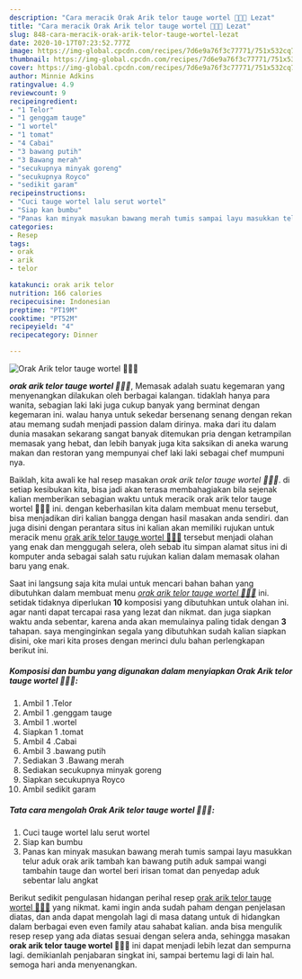 ```yaml
---
description: "Cara meracik Orak Arik telor tauge wortel 🌽🍛🌿 Lezat"
title: "Cara meracik Orak Arik telor tauge wortel 🌽🍛🌿 Lezat"
slug: 848-cara-meracik-orak-arik-telor-tauge-wortel-lezat
date: 2020-10-17T07:23:52.777Z
image: https://img-global.cpcdn.com/recipes/7d6e9a76f3c77771/751x532cq70/orak-arik-telor-tauge-wortel-🌽🍛🌿-foto-resep-utama.jpg
thumbnail: https://img-global.cpcdn.com/recipes/7d6e9a76f3c77771/751x532cq70/orak-arik-telor-tauge-wortel-🌽🍛🌿-foto-resep-utama.jpg
cover: https://img-global.cpcdn.com/recipes/7d6e9a76f3c77771/751x532cq70/orak-arik-telor-tauge-wortel-🌽🍛🌿-foto-resep-utama.jpg
author: Minnie Adkins
ratingvalue: 4.9
reviewcount: 9
recipeingredient:
- "1 Telor"
- "1 genggam tauge"
- "1 wortel"
- "1 tomat"
- "4 Cabai"
- "3 bawang putih"
- "3 Bawang merah"
- "secukupnya minyak goreng"
- "secukupnya Royco"
- "sedikit garam"
recipeinstructions:
- "Cuci tauge wortel lalu serut wortel"
- "Siap kan bumbu"
- "Panas kan minyak masukan bawang merah tumis sampai layu masukkan telur aduk orak arik tambah kan bawang putih aduk sampai wangi tambahin tauge dan wortel beri irisan tomat dan penyedap aduk sebentar lalu angkat"
categories:
- Resep
tags:
- orak
- arik
- telor

katakunci: orak arik telor 
nutrition: 166 calories
recipecuisine: Indonesian
preptime: "PT19M"
cooktime: "PT52M"
recipeyield: "4"
recipecategory: Dinner

---
```



![Orak Arik telor tauge wortel 🌽🍛🌿](https://img-global.cpcdn.com/recipes/7d6e9a76f3c77771/751x532cq70/orak-arik-telor-tauge-wortel-🌽🍛🌿-foto-resep-utama.jpg)

<b><i>orak arik telor tauge wortel 🌽🍛🌿</i></b>, Memasak adalah suatu kegemaran yang menyenangkan dilakukan oleh berbagai kalangan. tidaklah hanya para wanita, sebagian laki laki juga cukup banyak yang berminat dengan kegemaran ini. walau hanya untuk sekedar bersenang senang dengan rekan atau memang sudah menjadi passion dalam dirinya. maka dari itu dalam dunia masakan sekarang sangat banyak ditemukan pria dengan ketrampilan memasak yang hebat, dan lebih banyak juga kita saksikan di aneka warung makan dan restoran yang mempunyai chef laki laki sebagai chef mumpuni nya.

Baiklah, kita awali ke hal resep masakan <i>orak arik telor tauge wortel 🌽🍛🌿</i>. di setiap kesibukan kita, bisa jadi akan terasa membahagiakan bila sejenak kalian memberikan sebagian waktu untuk meracik orak arik telor tauge wortel 🌽🍛🌿 ini. dengan keberhasilan kita dalam membuat menu tersebut, bisa menjadikan diri kalian bangga dengan hasil masakan anda sendiri. dan juga disini dengan perantara situs ini kalian akan memiliki rujukan untuk meracik menu <u>orak arik telor tauge wortel 🌽🍛🌿</u> tersebut menjadi olahan yang enak dan menggugah selera, oleh sebab itu simpan alamat situs ini di komputer anda sebagai salah satu rujukan kalian dalam memasak olahan baru yang enak.




Saat ini langsung saja kita mulai untuk mencari bahan bahan yang dibutuhkan dalam membuat menu <u><i>orak arik telor tauge wortel 🌽🍛🌿</i></u> ini. setidak tidaknya diperlukan <b>10</b> komposisi yang dibutuhkan untuk olahan ini. agar nanti dapat tercapai rasa yang lezat dan nikmat. dan juga siapkan waktu anda sebentar, karena anda akan memulainya paling tidak dengan <b>3</b> tahapan. saya menginginkan segala yang dibutuhkan sudah kalian siapkan disini, oke mari kita proses dengan merinci dulu bahan perlengkapan berikut ini.

<!--inarticleads1-->

##### Komposisi dan bumbu yang digunakan dalam menyiapkan Orak Arik telor tauge wortel 🌽🍛🌿:

1. Ambil 1 .Telor
1. Ambil 1 .genggam tauge
1. Ambil 1 .wortel
1. Siapkan 1 .tomat
1. Ambil 4 .Cabai
1. Ambil 3 .bawang putih
1. Sediakan 3 .Bawang merah
1. Sediakan secukupnya minyak goreng
1. Siapkan secukupnya Royco
1. Ambil sedikit garam




<!--inarticleads2-->

##### Tata cara mengolah Orak Arik telor tauge wortel 🌽🍛🌿:

1. Cuci tauge wortel lalu serut wortel
1. Siap kan bumbu
1. Panas kan minyak masukan bawang merah tumis sampai layu masukkan telur aduk orak arik tambah kan bawang putih aduk sampai wangi tambahin tauge dan wortel beri irisan tomat dan penyedap aduk sebentar lalu angkat




Berikut sedikit pengulasan hidangan perihal resep <u>orak arik telor tauge wortel 🌽🍛🌿</u> yang nikmat. kami ingin anda sudah paham dengan penjelasan diatas, dan anda dapat mengolah lagi di masa datang untuk di hidangkan dalam berbagai even even family atau sahabat kalian. anda bisa mengulik resep resep yang ada diatas sesuai dengan selera anda, sehingga masakan <b>orak arik telor tauge wortel 🌽🍛🌿</b> ini dapat menjadi lebih lezat dan sempurna lagi. demikianlah penjabaran singkat ini, sampai bertemu lagi di lain hal. semoga hari anda menyenangkan.
